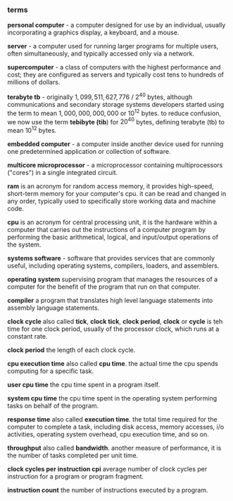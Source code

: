 ###  terms

**personal computer** -  a computer designed for use by an individual, usually incorporating a graphics display, a keyboard, and a mouse.

**server** -  a computer used for running larger programs for multiple users, often simultaneously, and typically accessed only via a network.

**supercomputer** -  a class of computers with the highest performance and cost; they are configured as servers and typically cost tens to hundreds of millions of dollars.

**terabyte tb** -  originally $1,099,511,627,776$ / $2^{40}$ bytes, although communications and secondary storage systems developers started using the term to mean $1,000,000,000,000$ or $10^{12}$ bytes.  to reduce confusion, we now use the term **tebibyte (tib**) for $20^{40}$ bytes, defining terabyte (tb) to mean $10^{12}$ bytes.

**embedded computer** -  a computer inside another device used for running one predetermined application or collection of software.

**multicore microprocessor** -  a microprocessor containing multiprocessors ("cores") in a single integrated circuit.

**ram** is an acronym for random access memory, it provides high-speed, short-term memory for your computer's cpu.  it can be read and changed in any order, typically used to specifically store working data and machine code.  

**cpu** is an acronym for central processing unit, it is the hardware within a computer that carries out the instructions of a computer program by performing the basic arithmetical, logical, and input/output operations of the system.

**systems software** -  software that provides services that are commonly useful, including operating systems, compilers, loaders, and assemblers.

**operating system** supervising program that manages the resources of a computer for the benefit of the program that run on that computer.

**compiler** a program that translates high level language statements into assembly language statements.

**clock cycle** also called **tick**, **clock tick**, **clock period**, **clock** or **cycle** is teh time for one clock period, usually of the processor clock, which runs at a constant rate.

**clock period** the length of each clock cycle.

**cpu execution time** also called **cpu time**.  the actual time the cpu spends computing for a specific task.

**user cpu time**  the cpu time spent in a program itself.

**system cpu time** the cpu time spent in the operating system performing tasks on behalf of the program.

**response time** also called **execution time**.  the total time required for the computer to complete a task, including disk access, memory accesses, i/o activities, operating system overhead, cpu execution time, and so on.

**throughput** also called **bandwidth**.  another measure of performance, it is the number of tasks completed per unit time.

**clock cycles per instruction cpi**  average number of clock cycles per instruction for a program or program fragment.

**instruction count** the number of instructions executed by a program.